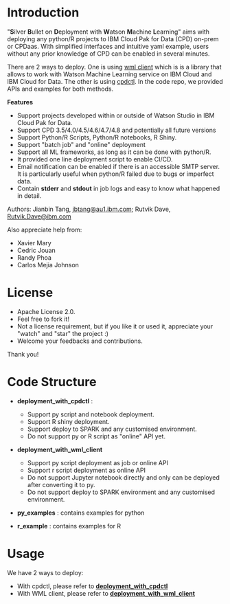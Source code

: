 # Introduction
 "**S**ilver **B**ullet on **D**eployment with **W**atson **M**achine **L**earning" 
 aims with deploying any python/R projects to IBM Cloud Pak for Data (CPD) on-prem or CPDaas. 
 With simplified interfaces and intuitive yaml example, users without any prior knowledge of CPD can be enabled in several minutes.

There are 2 ways to deploy. One is using [wml client](https://pypi.org/project/ibm-watson-machine-learning/) 
which is is a library that allows to work with Watson Machine Learning service on IBM Cloud and IBM Cloud for Data. 
The other is using [cpdctl](https://github.com/IBM/cpdctl). 
In the code repo, we provided APIs and examples for both methods.

**Features**
- Support projects developed within or outside of Watson Studio in IBM Cloud Pak for Data.
- Support CPD 3.5/4.0/4.5/4.6/4.7/4.8 and potentially all future versions
- Support Python/R Scripts, Python/R notebooks, R Shiny.  
- Support "batch job"  and "online" deployment
- Support all ML frameworks, as long as it can be done with python/R.
- It provided one line deployment script to enable CI/CD.
- Email notification can be enabled if there is an accessible SMTP server. 
  It is particularly useful when python/R failed due to bugs or imperfect data.
- Contain **stderr** and **stdout** in job logs and easy to know what happened in detail. 


Authors: Jianbin Tang, jbtang@au1.ibm.com; Rutvik Dave, Rutvik.Dave@ibm.com

Also appreciate help from: 
- Xavier Mary
- Cedric Jouan
- Randy Phoa
- Carlos Mejia Johnson


# License
- Apache License 2.0.
- Feel free to fork it!   
- Not a license requirement, but if you like it or used it, 
  appreciate your "watch" and "star" the project :) 
- Welcome your feedbacks and contributions. 

  
Thank you!

# Code Structure
- **deployment_with_cpdctl** : 
  - Support py script and notebook deployment.
  - Support R shiny deployment. 
  - Support deploy to SPARK and any customised environment.
  - Do not support py or R script as "online" API yet.
  
- **deployment_with_wml_client**
  - Support py script deployment as job or online API
  - Support r script deployment as online API
  - Do not support Jupyter notebook directly and only can be deployed after converting it to py.
  - Do not support deploy to SPARK environment and any customised environment.
  
- **py_examples** :  contains examples for python
- **r_example** : contains examples for R

# Usage
We have 2 ways to deploy: 
- With cpdctl, please refer to [**deployment_with_cpdctl**](deployment_with_cpdctl)
- With WML client, please refer to [**deployment_with_wml_client**](deployment_with_wml_client)
